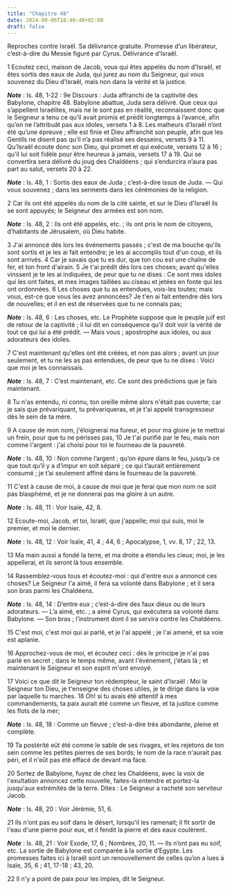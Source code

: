 ```yaml
---
title: "Chapitre 48"
date: 2024-09-06T18:40:48+02:00
draft: false
---
```



Reproches contre Israël.
Sa délivrance gratuite.
Promesse d’un libérateur, c’est-à-dire du Messie figuré par Cyrus.
Délivrance d’Israël.


1 Ecoutez ceci, maison de Jacob, vous qui êtes appelés du nom d'Israël, et êtes sortis des eaux de Juda, qui jurez au nom du Seigneur, qui vous souvenez du Dieu d'Israël, mais non dans la vérité et la justice.

***Note*** :  Is. 48, 1-22 : 9e Discours : Juda affranchi de la captivité des Babylone, chapitre 48. Babylone abattue, Juda sera délivré. Que ceux qui s’appellent Israélites, mais ne le sont pas en réalité, reconnaissent donc que le Seigneur a tenu ce qu’il avait promis et prédit longtemps à l’avance, afin qu’on ne l’attribuât pas aux idoles, versets 1 à 8. Les malheurs d’Israël n’ont été qu’une épreuve ; elle est finie et Dieu affranchit son peuple, afin que les Gentils ne disent pas qu’il n’a pas réalisé ses desseins, versets 9 à 11. Qu’Israël écoute donc son Dieu, qui promet et qui exécute, versets 12 à 16 ; qu’il lui soit fidèle pour être heureux à jamais, versets 17 à 19. Qui se convertira sera délivré du joug des Chaldéens ; qui s’endurcira n’aura pas part au salut, versets 20 à 22.

***Note*** :  Is. 48, 1 : Sortis des eaux de Juda ; c’est-à-dire issus de Juda. ― Qui vous souvenez ; dans les serments dans les cérémonies de la religion.

2 Car ils ont été appelés du nom de la cité sainte, et sur le Dieu d'Israël ils se sont appuyés; le Seigneur des armées est son nom.

***Note*** :  Is. 48, 2 : Ils ont été appelés, etc. ; ils ont pris le nom de citoyens, d’habitants de Jérusalem, où Dieu habite.


3 J'ai annoncé dès lors les événements passés ; c'est de ma bouche qu'ils sont sortis et je les ai fait entendre; je les ai accomplis tout d'un coup, et ils sont arrivés. 4 Car je savais que tu es dur, que ton cou est une chaîne de fer, et ton front d'airain. 5 Je t'ai prédit dès lors ces choses; avant qu'elles vinssent je te les ai indiquées, de peur que tu ne dises : Ce sont mes idoles qui les ont faites, et mes images taillées au ciseau et jetées en fonte qui les ont ordonnées. 6 Les choses que tu as entendues, vois-les toutes; mais vous, est-ce que vous les avez annoncées? Je t'en ai fait entendre dès lors de nouvelles; et il en est de réservées que tu ne connais pas;

***Note*** :  Is. 48, 6 : Les choses, etc. Le Prophète suppose que le peuple juif est de retour de la captivité ; il lui dit en conséquence qu’il doit voir la vérité de tout ce qui lui a été prédit. ― Mais vous ; apostrophe aux idoles, ou aux adorateurs des idoles.


7 C'est maintenant qu'elles ont été créées, et non pas alors ; avant un jour seulement, et tu ne les as pas entendues, de peur que tu ne dises : Voici que moi je les connaissais.

***Note*** :  Is. 48, 7 : C’est maintenant, etc. Ce sont des prédictions que je fais maintenant.

8 Tu n'as entendu, ni connu, ton oreille même alors n'était pas ouverte; car je sais que prévariquant, tu prévariqueras, et je t'ai appelé transgresseur dès le sein de ta mère.


9 A cause de mon nom, j'éloignerai ma fureur, et pour ma gloire je te mettrai un frein, pour que tu ne périsses pas, 10 Je t'ai purifié par le feu, mais non comme l'argent : j'ai choisi pour toi le fourneau de la pauvreté.

***Note*** :  Is. 48, 10 : Non comme l’argent ; qu’on épure dans le feu, jusqu’à ce que tout qu’il y a d’impur en soit séparé ; ce qui t’aurait entièrement consumé ; je t’ai seulement affiné dans le fourneau de la pauvreté.

11 C'est à cause de moi, à cause de moi que je ferai que mon nom ne soit pas blasphémé, et je ne donnerai pas ma gloire à un autre.

***Note*** :  Is. 48, 11 : Voir Isaïe, 42, 8.


12 Ecoute-moi, Jacob, et toi, Israël, que j'appelle; moi qui suis, moi le premier, et moi le dernier.

***Note*** :  Is. 48, 12 : Voir Isaïe, 41, 4 ; 44, 6 ; Apocalypse, 1, vv. 8, 17 ; 22, 13.

13 Ma main aussi a fondé la terre, et ma droite a étendu les cieux; moi, je les appellerai, et ils seront là tous ensemble.


14 Rassemblez-vous tous et écoutez-moi : qui d'entre eux a annoncé ces choses? Le Seigneur l'a aimé, il fera sa volonté dans Babylone ; et il sera son bras parmi les Chaldéens.

***Note*** :  Is. 48, 14 : D’entre eux ; c’est-à-dire des faux dieux ou de leurs adorateurs. ― L’a aimé, etc. ; a aimé Cyrus, qui exécutera sa volonté dans Babylone. ― Son bras ; l’instrument dont il se servira contre les Chaldéens.

15 C'est moi, c'est moi qui ai parlé, et je l'ai appelé ; je l'ai amené, et sa voie est aplanie.


16 Approchez-vous de moi, et écoutez ceci : dès le principe je n'ai pas parlé en secret ; dans le temps même, avant l'événement, j'étais là ; et maintenant le Seigneur et son esprit m'ont envoyé.


17 Voici ce que dit le Seigneur ton rédempteur, le saint d'Israël : Moi le Seigneur ton Dieu, je t'enseigne des choses utiles, je te dirige dans la voie par laquelle tu marches. 18 Oh! si tu avais été attentif à mes commandements, ta paix aurait été comme un fleuve, et ta justice comme les flots de la mer;

***Note*** :  Is. 48, 18 : Comme un fleuve ; c’est-à-dire très abondante, pleine et complète.

19 Ta postérité eût été comme le sable de ses rivages, et les rejetons de ton sein comme les petites pierres de ses bords; le nom de la race n'aurait pas péri, et il n'eût pas été effacé de devant ma face.


20 Sortez de Babylone, fuyez de chez les Chaldéens, avec la voix de l'exultation annoncez cette nouvelle, faites-la entendre et portez-la jusqu'aux extrémités de la terre. Dites : Le Seigneur a racheté son serviteur Jacob.

***Note*** :  Is. 48, 20 : Voir Jérémie, 51, 6.


21 Ils n'ont pas eu soif dans le désert, lorsqu'il les ramenait; il fit sortir de l'eau d'une pierre pour eux, et il fendit la pierre et des eaux coulèrent.

***Note*** :  Is. 48, 21 : Voir Exode, 17, 6 ; Nombres, 20, 11. ― Ils n’ont pas eu soif, etc. La sortie de Babylone est comparée à la sortie d’Egypte. Les promesses faites ici à Israël sont un renouvellement de celles qu’on a lues à Isaïe, 35, 6 ; 41, 17-18 ; 43, 20.


22 Il n'y a point de paix pour les impies, dit le Seigneur.

